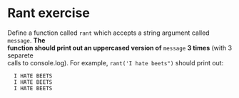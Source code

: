 # Rant exercise

Define a function called ```rant``` which accepts a string argument called ```message```. **The <br>
function should print out an uppercased version of** ```message``` **3 times** (with 3 separete <br>
calls to console.log). For example, ```rant('I hate beets")``` should print out: <br>
```
  I HATE BEETS
  I HATE BEETS
  I HATE BEETS
```
